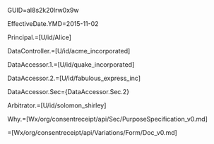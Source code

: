 GUID=al8s2k20lrw0x9w

EffectiveDate.YMD=2015-11-02

Principal.=[U/id/Alice]

DataController.=[U/id/acme_incorporated]

DataAccessor.1.=[U/id/quake_incorporated]

DataAccessor.2.=[U/id/fabulous_express_inc]

DataAccessor.Sec={DataAccessor.Sec.2}

Arbitrator.=[U/id/solomon_shirley]

Why.=[Wx/org/consentreceipt/api/Sec/PurposeSpecification_v0.md]

=[Wx/org/consentreceipt/api/Variations/Form/Doc_v0.md]